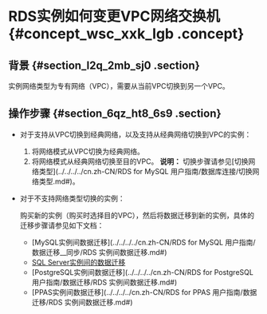 # RDS实例如何变更VPC网络交换机 {#concept_wsc_xxk_lgb .concept}

## 背景 {#section_l2q_2mb_sj0 .section}

实例网络类型为专有网络（VPC），需要从当前VPC切换到另一个VPC。

## 操作步骤 {#section_6qz_ht8_6s9 .section}

-   对于支持从VPC切换到经典网络，以及支持从经典网络切换到VPC的实例：

    1.  将网络模式从VPC切换为经典网络。
    2.  将网络模式从经典网络切换至目的VPC。
    **说明：** 切换步骤请参见[切换网络类型](../../../../cn.zh-CN/RDS for MySQL 用户指南/数据库连接/切换网络类型.md#)。

-   对于不支持网络类型切换的实例：

    购买新的实例（购买时选择目的VPC），然后将数据迁移到新的实例，具体的迁移步骤请参见如下文档：

    -   [MySQL实例间数据迁移](../../../../cn.zh-CN/RDS for MySQL 用户指南/数据迁移__同步/RDS 实例间数据迁移.md#)
    -   [SQL Server实例间的数据迁移](https://help.aliyun.com/document_detail/26626.html)
    -   [PostgreSQL实例间数据迁移](../../../../cn.zh-CN/RDS for PostgreSQL 用户指南/数据迁移/RDS 实例间数据迁移.md#)
    -   [PPAS实例间数据迁移](../../../../cn.zh-CN/RDS for PPAS 用户指南/数据迁移/RDS 实例间数据迁移.md#)

